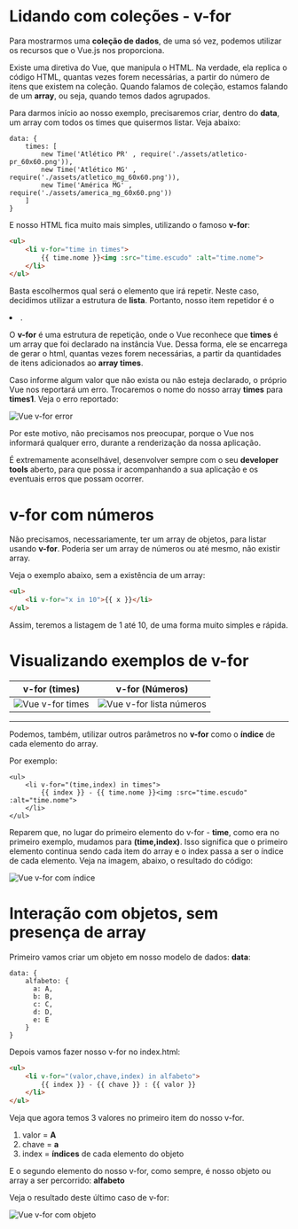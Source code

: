 # Lidando com coleções - v-for

Para mostrarmos uma **coleção de dados**, de uma só vez, podemos utilizar os recursos que o Vue.js nos proporciona.

Existe uma diretiva do Vue, que manipula o HTML. Na verdade, ela replica o código HTML, quantas vezes forem necessárias, a partir do número de itens que existem na coleção. 
Quando falamos de coleção, estamos falando de um **array**, ou seja, quando temos dados agrupados.

Para darmos início ao nosso exemplo, precisaremos criar, dentro do **data**, um array com todos os times que quisermos listar. Veja abaixo:

```
data: {
    times: [
        new Time('Atlético PR' , require('./assets/atletico-pr_60x60.png')),
        new Time('Atlético MG' , require('./assets/atletico_mg_60x60.png')),
        new Time('América MG' , require('./assets/america_mg_60x60.png'))
    ]
}
```

E nosso HTML fica muito mais simples, utilizando o famoso **v-for**:

```html
<ul>
    <li v-for="time in times">
        {{ time.nome }}<img :src="time.escudo" :alt="time.nome">
    </li>
</ul>
```

Basta escolhermos qual será o elemento que irá repetir. Neste caso, decidimos utilizar a estrutura de **lista**. Portanto, nosso item repetidor é o **<li>**.

O **v-for** é uma estrutura de repetição, onde o Vue reconhece que **times** é um array que foi declarado na instância Vue. Dessa forma, ele se encarrega de gerar o html, quantas vezes forem necessárias, a partir da quantidades de itens adicionados ao **array times**.

Caso informe algum valor que não exista ou não esteja declarado, o próprio Vue nos reportará um erro. 
Trocaremos o nome do nosso array **times** para **times1**. 
Veja o erro reportado:

![Vue v-for error](./images/vue-v-for-error.png "Vue v-for error")

Por este motivo, não precisamos nos preocupar, porque o Vue nos informará qualquer erro, durante a renderização da nossa aplicação.

É extremamente aconselhável, desenvolver sempre com o seu **developer tools** aberto, para que possa ir acompanhando a sua aplicação e os eventuais erros que possam ocorrer.

# v-for com números

Não precisamos, necessariamente, ter um array de objetos, para listar usando **v-for**. Poderia ser um array de números ou até mesmo, não existir array.

Veja o exemplo abaixo, sem a existência de um array:

```html
<ul>
    <li v-for="x in 10">{{ x }}</li>
</ul>
```

Assim, teremos a listagem de 1 até 10, de uma forma muito simples e rápida.

# Visualizando exemplos de v-for

v-for (__times__) | v-for (__Números__)
------------------------ | -----------------------------
![Vue v-for times](./images/vue-v-for-times.png "Vue v-for times") | ![Vue v-for lista números](./images/vue-v-for-list10.png "Vue v-for lista números")

***

Podemos, também, utilizar outros parâmetros no **v-for** como o **índice** de cada elemento do array. 

Por exemplo:

```
<ul>
    <li v-for="(time,index) in times">
        {{ index }} - {{ time.nome }}<img :src="time.escudo" :alt="time.nome">
    </li>
</ul>
```

Reparem que, no lugar do primeiro elemento do v-for - **time**, como era no primeiro exemplo, mudamos para **(time,index)**. Isso significa que o primeiro elemento continua sendo cada item do array e o index passa a ser o índice de cada elemento. Veja na imagem, abaixo, o resultado do código:

![Vue v-for com índice](./images/vue-v-for-index.png "Vue v-for com índice")

# Interação com objetos, sem presença de array

Primeiro vamos criar um objeto em nosso modelo de dados: **data**:

```
data: {
    alfabeto: {
      a: A,
      b: B,
      c: C,
      d: D,
      e: E
    }
}
```

Depois vamos fazer nosso v-for no index.html:

```html
<ul>
    <li v-for="(valor,chave,index) in alfabeto">
        {{ index }} - {{ chave }} : {{ valor }}
    </li>
</ul>
```

Veja que agora temos 3 valores no primeiro item do nosso v-for.

1. valor = **A**
2. chave = **a**
3. index = **índices** de cada elemento do objeto

E o segundo elemento do nosso v-for, como sempre, é nosso objeto ou array a ser percorrido: **alfabeto**

Veja o resultado deste último caso de v-for:

![Vue v-for com objeto](./images/vue-v-for-objeto.png "Vue v-for com objeto")